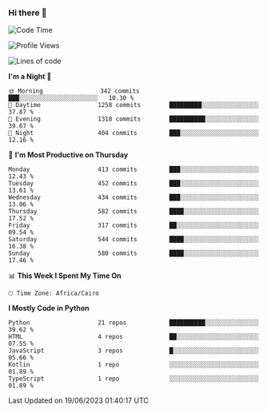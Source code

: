 ### Hi there 👋

<!--
**AMR-KELEG/AMR-KELEG** is a ✨ _special_ ✨ repository because its `README.md` (this file) appears on your GitHub profile.

Here are some ideas to get you started:

- 🔭 I’m currently working on ...
- 🌱 I’m currently learning ...
- 👯 I’m looking to collaborate on ...
- 🤔 I’m looking for help with ...
- 💬 Ask me about ...
- 📫 How to reach me: ...
- 😄 Pronouns: ...
- ⚡ Fun fact: ...
-->

<!--START_SECTION:waka-->
![Code Time](http://img.shields.io/badge/Code%20Time-0%20secs-blue)

![Profile Views](http://img.shields.io/badge/Profile%20Views-1-blue)

![Lines of code](https://img.shields.io/badge/From%20Hello%20World%20I%27ve%20Written-20.6%20million%20lines%20of%20code-blue)

**I'm a Night 🦉** 

```text
🌞 Morning                342 commits         ███░░░░░░░░░░░░░░░░░░░░░░   10.30 % 
🌆 Daytime                1258 commits        █████████░░░░░░░░░░░░░░░░   37.87 % 
🌃 Evening                1318 commits        ██████████░░░░░░░░░░░░░░░   39.67 % 
🌙 Night                  404 commits         ███░░░░░░░░░░░░░░░░░░░░░░   12.16 % 
```
📅 **I'm Most Productive on Thursday** 

```text
Monday                   413 commits         ███░░░░░░░░░░░░░░░░░░░░░░   12.43 % 
Tuesday                  452 commits         ███░░░░░░░░░░░░░░░░░░░░░░   13.61 % 
Wednesday                434 commits         ███░░░░░░░░░░░░░░░░░░░░░░   13.06 % 
Thursday                 582 commits         ████░░░░░░░░░░░░░░░░░░░░░   17.52 % 
Friday                   317 commits         ██░░░░░░░░░░░░░░░░░░░░░░░   09.54 % 
Saturday                 544 commits         ████░░░░░░░░░░░░░░░░░░░░░   16.38 % 
Sunday                   580 commits         ████░░░░░░░░░░░░░░░░░░░░░   17.46 % 
```


📊 **This Week I Spent My Time On** 

```text
🕑︎ Time Zone: Africa/Cairo
```

**I Mostly Code in Python** 

```text
Python                   21 repos            ██████████░░░░░░░░░░░░░░░   39.62 % 
HTML                     4 repos             ██░░░░░░░░░░░░░░░░░░░░░░░   07.55 % 
JavaScript               3 repos             █░░░░░░░░░░░░░░░░░░░░░░░░   05.66 % 
Kotlin                   1 repo              ░░░░░░░░░░░░░░░░░░░░░░░░░   01.89 % 
TypeScript               1 repo              ░░░░░░░░░░░░░░░░░░░░░░░░░   01.89 % 
```




 Last Updated on 19/06/2023 01:40:17 UTC
<!--END_SECTION:waka-->
